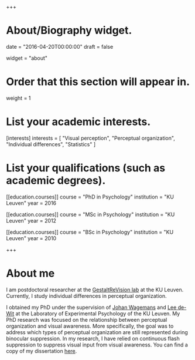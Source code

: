 +++
# About/Biography widget.

date = "2016-04-20T00:00:00"
draft = false

widget = "about"

# Order that this section will appear in.
weight = 1

# List your academic interests.
[interests]
  interests = [
    "Visual perception",
    "Perceptual organization",
    "Individual differences", 
    "Statistics"
  ]

# List your qualifications (such as academic degrees).
[[education.courses]]
  course = "PhD in Psychology"
  institution = "KU Leuven"
  year = 2016

[[education.courses]]
  course = "MSc in Psychology"
  institution = "KU Leuven"
  year = 2012

[[education.courses]]
  course = "BSc in Psychology"
  institution = "KU Leuven"
  year = 2010
 
+++

# About me

I am postdoctoral researcher at the [GestaltReVision lab](http://www.gestaltrevision.be) at the KU Leuven. Currently, I study individual differences in perceptual organization. 

I obtained my PhD under the supervision of [Johan Wagemans](http://gestaltrevision.be/en/about-us/principal-investigator) and [Lee de-Wit](https://www.ice.cam.ac.uk/about-us/staff-profiles/tutor/dr-lee-de-wit) at the Laboratory of Experimental Psychology of the KU Leuven. My PhD research was focused on the relationship between perceptual organization and visual awareness. More specifically, the goal was to address which types of perceptual organization are still represented during binocular suppression. In my research, I have relied on continuous flash suppression to suppress visual input from visual awareness. You can find a copy of my dissertation [here](https://lirias.kuleuven.be/bitstream/123456789/539852/1/dissertation_pietermoors.pdf). 
